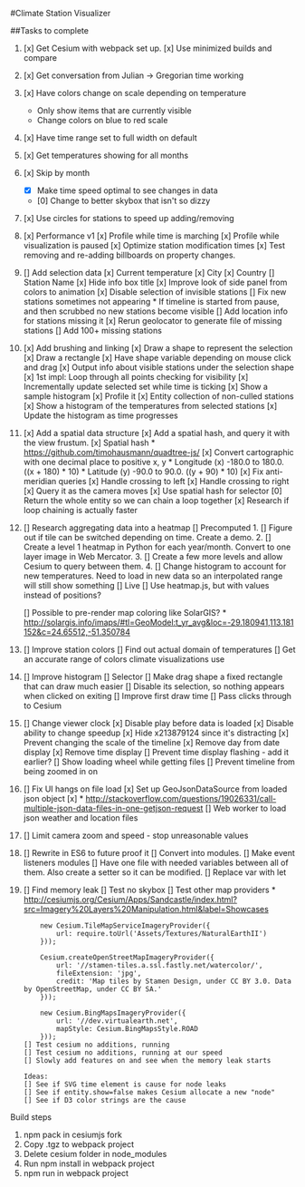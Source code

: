 #Climate Station Visualizer

##Tasks to complete
1) [x] Get Cesium with webpack set up.
      [x] Use minimized builds and compare
2) [x] Get conversation from Julian -> Gregorian time working
3) [x] Have colors change on scale depending on temperature
      * Only show items that are currently visible
      * Change colors on blue to red scale
4) [x] Have time range set to full width on default
5) [x] Get temperatures showing for all months
6) [x] Skip by month
      * [x] Make time speed optimal to see changes in data
      * [0] Change to better skybox that isn't so dizzy
7) [x] Use circles for stations to speed up adding/removing
8) [x] Performance v1
      [x] Profile while time is marching
      [x] Profile while visualization is paused
      [x] Optimize station modification times
      [x] Test removing and re-adding billboards on property changes.
9) [] Add selection data
      [x] Current temperature
      [x] City
      [x] Country
      [] Station Name
      [x] Hide info box title
      [x] Improve look of side panel from colors to animation
      [x] Disable selection of invisible stations
      [] Fix new stations sometimes not appearing
         * If timeline is started from pause, and then scrubbed no new stations
            become visible
      [] Add location info for stations missing it
         [x] Rerun geolocator to generate file of missing stations
         [] Add 100+ missing stations
10) [x] Add brushing and linking
      [x] Draw a shape to represent the selection
         [x] Draw a rectangle
      [x] Have shape variable depending on mouse click and drag
      [x] Output info about visible stations under the selection shape
         [x] 1st impl: Loop through all points checking for visibility
         [x] Incrementally update selected set while time is ticking
         [x] Show a sample histogram
         [x] Profile it
         [x] Entity collection of non-culled stations
      [x] Show a histogram of the temperatures from selected stations
      [x] Update the histogram as time progresses
11) [x] Add a spatial data structure
       [x] Add a spatial hash, and query it with the view frustum.
       [x] Spatial hash
           * https://github.com/timohausmann/quadtree-js/
           [x] Convert cartographic with one decimal place to positive x, y
               * Longitude (x) -180.0 to 180.0. ((x + 180) * 10)
               * Latitude (y) -90.0 to 90.0.    ((y + 90) * 10)
           [x] Fix anti-meridian queries
              [x] Handle crossing to left
              [x] Handle crossing to right
       [x] Query it as the camera moves
       [x] Use spatial hash for selector
       [0] Return the whole entity so we can chain a loop together
          [x] Research if loop chaining is actually faster
12) [] Research aggregating data into a heatmap
       [] Precomputed
         1. [] Figure out if tile can be switched depending on time. Create a demo.
         2. [] Create a level 1 heatmap in Python for each year/month. Convert to one layer image in Web Mercator.
         3. [] Create a few more levels and allow Cesium to query between them.
         4. [] Change histogram to account for new temperatures. Need to load in new data so an interpolated range will still show something
       [] Live
         [] Use heatmap.js, but with values instead of positions?

       [] Possible to pre-render map coloring like SolarGIS?
          * http://solargis.info/imaps/#tl=GeoModel:t_yr_avg&loc=-29.180941,113.181152&c=24.65512,-51.350784
13) [] Improve station colors
        [] Find out actual domain of temperatures
        [] Get an accurate range of colors climate visualizations use
14) [] Improve histogram
        [] Selector
          [] Make drag shape a fixed rectangle that can draw much easier
          [] Disable its selection, so nothing appears when clicked on exiting
        [] Improve first draw time
        [] Pass clicks through to Cesium
15) [] Change viewer clock
      [x] Disable play before data is loaded
      [x] Disable ability to change speedup
      [x] Hide x213879124 since it's distracting
      [x] Prevent changing the scale of the timeline
      [x] Remove day from date display
      [x] Remove time display
      [] Prevent time display flashing - add it earlier?
      [] Show loading wheel while getting files
      [] Prevent timeline from being zoomed in on
16) [] Fix UI hangs on file load
      [x] Set up GeoJsonDataSource from loaded json object
      [x] * http://stackoverflow.com/questions/19026331/call-multiple-json-data-files-in-one-getjson-request
      [] Web worker to load json weather and location files
17) [] Limit camera zoom and speed - stop unreasonable values
18) [] Rewrite in ES6 to future proof it
       [] Convert into modules.
          [] Make event listeners modules
          [] Have one file with needed variables between all of them. Also create a setter so it can be modified.
       [] Replace var with let
19) [] Find memory leak
        [] Test no skybox
        [] Test other map providers
            * http://cesiumjs.org/Cesium/Apps/Sandcastle/index.html?src=Imagery%20Layers%20Manipulation.html&label=Showcases

            new Cesium.TileMapServiceImageryProvider({
                url: require.toUrl('Assets/Textures/NaturalEarthII')
            }));

            Cesium.createOpenStreetMapImageryProvider({
                url: '//stamen-tiles.a.ssl.fastly.net/watercolor/',
                fileExtension: 'jpg',
                credit: 'Map tiles by Stamen Design, under CC BY 3.0. Data by OpenStreetMap, under CC BY SA.'
            }));

            new Cesium.BingMapsImageryProvider({
                url: '//dev.virtualearth.net',
                mapStyle: Cesium.BingMapsStyle.ROAD
            }));
        [] Test cesium no additions, running
        [] Test cesium no additions, running at our speed
        [] Slowly add features on and see when the memory leak starts

        Ideas:
        [] See if SVG time element is cause for node leaks
        [] See if entity.show=false makes Cesium allocate a new "node"
        [] See if D3 color strings are the cause

Build steps
1) npm pack in cesiumjs fork
2) Copy .tgz to webpack project
3) Delete cesium folder in node_modules
4) Run npm install in webpack project
5) npm run in webpack project
